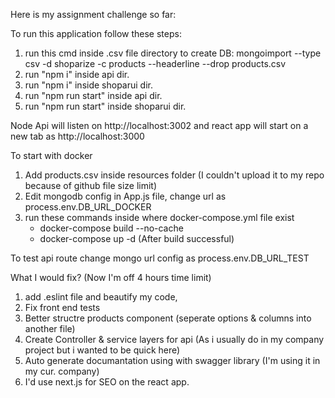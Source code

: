 Here is my assignment challenge so far:

To run this application follow these steps:

1. run this cmd inside .csv file directory to create DB: mongoimport --type csv -d shoparize -c products --headerline --drop products.csv
1. run "npm i" inside api dir.
2. run "npm i" inside shoparui dir.
3. run "npm run start" inside api dir.
4. run "npm run start" inside shoparui dir.

Node Api will listen on http://localhost:3002 and react app will start on a new tab as http://localhost:3000

To start with docker

1. Add products.csv inside resources folder (I couldn't upload it to my repo because of github file size limit)
2. Edit mongodb config in App.js file, change url as process.env.DB_URL_DOCKER
3. run these commands inside where docker-compose.yml file exist
    - docker-compose build --no-cache
    - docker-compose up -d (After build successful)

To test api route change mongo url config as process.env.DB_URL_TEST

What I would fix? (Now I'm off 4 hours time limit)

1. add .eslint file and beautify my code,
2. Fix front end tests
3. Better structre products component (seperate options & columns into another file)
4. Create Controller & service layers for api (As i usually do in my company project but i wanted to be quick here)
5. Auto generate documantation using with swagger library (I'm using it in my cur. company)
6. I'd use next.js for SEO on the react app.

